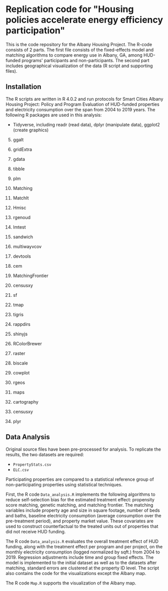 # Replication code for "Housing policies accelerate energy efficiency participation"

This is the code repository for the Albany Housing Project. The R-code consists of 2 parts. The first file consists of the fixed-effects model and matching algorithms to compare energy use in Albany, GA, among HUD-funded programs' participants and non-participants. The second part includes geographical visualization of the data (R script and supporting files). 


## Installation

The R scripts are written in R 4.0.2 and run protocols for Smart Cities Albany Housing Project: Policy and Program Evaluation of HUD-funded properties and electricity consumption over the span from 2004 to 2019 years. The following R packages are used in this analysis:

- Tidyverse, including readr (read data), dplyr (manipulate data), ggplot2 (create graphics)
5. ggalt
6. gridExtra
7. gdata
8. tibble
9. plm 
10. Matching
11. MatchIt
12. Hmisc
13. rgenoud
14. lmtest
15. sandwich
16. multiwayvcov
17. devtools
18. cem
19. MatchingFrontier
20. censusxy

20. sf
21. tmap
22. tigris
23. rappdirs
24. shinyjs
25. RColorBrewer
26. raster
27. biscale
28. cowplot
29. rgeos
30. maps
31. cartography
32. censusxy
33. plyr


## Data Analysis

Original source files have been pre-processed for analysis. To replicate the results, the two datasets are required:

- `PropertyStats.csv`
- `ELC.csv`

Participating properties are compared to a statistical reference group of non-participating properties using statistical techniques. 

First, the R code `Data_analysis.R` implements the following algorithms to reduce self-selection bias for the estimated treatment effect: propensity score matching, genetic matching, and matching frontier. The matching variables include property age and size in square footage, number of beds and baths, baseline electricity consumption (average consumption over the pre-treatment period), and property market value. These covariates are used to construct counterfactual to the treated units out of properties that did not receive HUD funding. 

The R code `Data_analysis.R` evaluates the overall treatment effect of HUD funding, along with the treatment effect per program and per project, on the monthly electricity consumption (logged normalized by sqft.) from 2004 to 2019. Regression adjustments include time and group fixed effects. The model is implemented to the initial dataset as well as to the datasets after matching, standard errors are clustered at the property ID level. The script also contains the code for the visualizations except the Albany map.

The R code `Map.R` supports the visualization of the Albany map.
